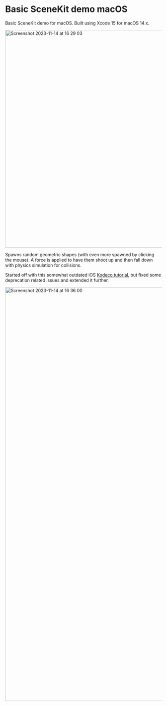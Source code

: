 # Basic SceneKit demo macOS

Basic SceneKit demo for macOS. Built using Xcode 15 for macOS 14.x.

<img width="697" alt="Screenshot 2023-11-14 at 16 29 03" src="https://github.com/stpe/scenekit-demo-macos/assets/152802/bfeab389-b2a8-4c13-8353-cc4669009874">

Spawns random geometric shapes (with even more spawned by clicking the mouse). A force is applied to have them shoot up and then fall down with physics simulation for collisions.

Started off with this somewhat outdated iOS [Kodeco tutorial](https://www.kodeco.com/1261-scene-kit-tutorial-with-swift-part-1-getting-started), but fixed some deprecation related issues and extended it further.

<img width="1326" alt="Screenshot 2023-11-14 at 16 36 00" src="https://github.com/stpe/scenekit-demo-macos/assets/152802/d7708429-6b59-445a-bdd9-8436fc8a5343">
